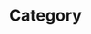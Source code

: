 ---
title : "Category"
layout : categories
permalink : /categories/
author_profile: true
sidebar_main: true
---